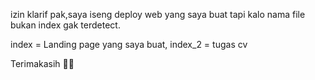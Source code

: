 izin klarif pak,saya iseng deploy web yang saya buat tapi kalo nama file bukan index gak terdetect.

index = Landing page yang saya buat, 
index_2 = tugas cv

Terimakasih 🙏🙏
